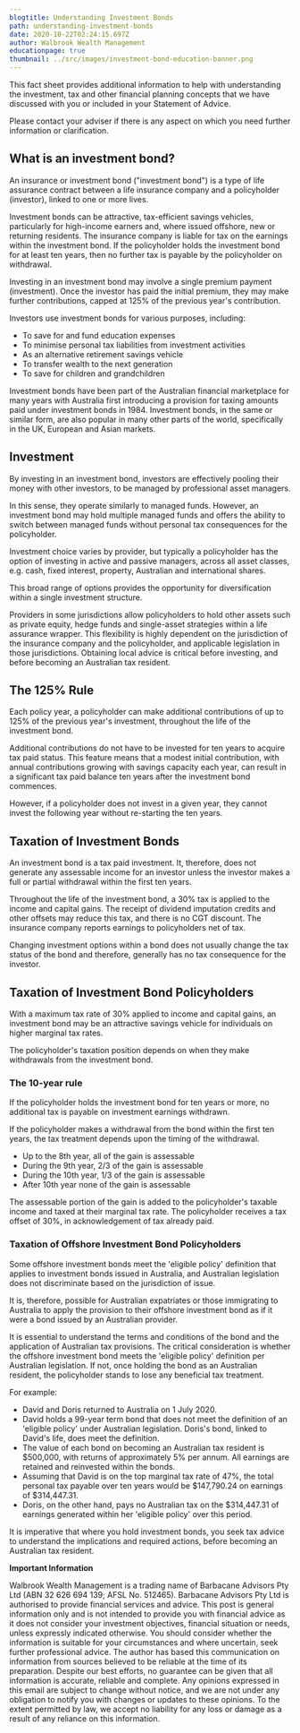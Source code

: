```yaml
---
blogtitle: Understanding Investment Bonds
path: understanding-investment-bonds
date: 2020-10-22T02:24:15.697Z
author: Walbrook Wealth Management
educationpage: true
thumbnail: ../src/images/investment-bond-education-banner.png
---
```

This fact sheet provides additional information to help with understanding the investment, tax and other financial planning concepts that we have discussed with you or included in your Statement of Advice.

Please contact your adviser if there is any aspect on which you need further information or clarification.

## What is an investment bond?

An insurance or investment bond ("investment bond") is a type of life assurance contract between a life insurance company and a policyholder (investor), linked to one or more lives.

Investment bonds can be attractive, tax-efficient savings vehicles, particularly for high-income earners and, where issued offshore, new or returning residents. The insurance company is liable for tax on the earnings within the investment bond. If the policyholder holds the investment bond for at least ten years, then no further tax is payable by the policyholder on withdrawal.

Investing in an investment bond may involve a single premium payment (investment). Once the investor has paid the initial premium, they may make further contributions, capped at 125% of the previous year's contribution.

Investors use investment bonds for various purposes, including:

* To save for and fund education expenses
* To minimise personal tax liabilities from investment activities
* As an alternative retirement savings vehicle
* To transfer wealth to the next generation
* To save for children and grandchildren

Investment bonds have been part of the Australian financial marketplace for many years with Australia first introducing a provision for taxing amounts paid under investment bonds in 1984. Investment bonds, in the same or similar form, are also popular in many other parts of the world, specifically in the UK, European and Asian markets.

## Investment

By investing in an investment bond, investors are effectively pooling their money with other investors, to be managed by professional asset managers.

In this sense, they operate similarly to managed funds. However, an investment bond may hold multiple managed funds and offers the ability to switch between managed funds without personal tax consequences for the policyholder.

Investment choice varies by provider, but typically a policyholder has the option of investing in active and passive managers, across all asset classes, e.g. cash, fixed interest, property, Australian and international shares.

This broad range of options provides the opportunity for diversification within a single investment structure.

Providers in some jurisdictions allow policyholders to hold other assets such as private equity, hedge funds and single-asset strategies within a life assurance wrapper. This flexibility is highly dependent on the jurisdiction of the insurance company and the policyholder, and applicable legislation in those jurisdictions. Obtaining local advice is critical before investing, and before becoming an Australian tax resident.

## The 125% Rule

Each policy year, a policyholder can make additional contributions of up to 125% of the previous year's investment, throughout the life of the investment bond.

Additional contributions do not have to be invested for ten years to acquire tax paid status. This feature means that a modest initial contribution, with annual contributions growing with savings capacity each year, can result in a significant tax paid balance ten years after the investment bond commences.

However, if a policyholder does not invest in a given year, they cannot invest the following year without re-starting the ten years.

## Taxation of Investment Bonds

An investment bond is a tax paid investment. It, therefore, does not generate any assessable income for an investor unless the investor makes a full or partial withdrawal within the first ten years.

Throughout the life of the investment bond, a 30% tax is applied to the income and capital gains. The receipt of dividend imputation credits and other offsets may reduce this tax, and there is no CGT discount. The insurance company reports earnings to policyholders net of tax.

Changing investment options within a bond does not usually change the tax status of the bond and therefore, generally has no tax consequence for the investor.

## Taxation of Investment Bond Policyholders

With a maximum tax rate of 30% applied to income and capital gains, an investment bond may be an attractive savings vehicle for individuals on higher marginal tax rates.

The policyholder's taxation position depends on when they make withdrawals from the investment bond.

### The 10-year rule

If the policyholder holds the investment bond for ten years or more, no additional tax is payable on investment earnings withdrawn.

If the policyholder makes a withdrawal from the bond within the first ten years, the tax treatment depends upon the timing of the withdrawal.

* Up to the 8th year, all of the gain is assessable
* During the 9th year, 2/3 of the gain is assessable
* During the 10th year, 1/3 of the gain is assessable
* After 10th year none of the gain is assessable

The assessable portion of the gain is added to the policyholder's taxable income and taxed at their marginal tax rate. The policyholder receives a tax offset of 30%, in acknowledgement of tax already paid.

### Taxation of Offshore Investment Bond Policyholders

Some offshore investment bonds meet the 'eligible policy' definition that applies to investment bonds issued in Australia, and Australian legislation does not discriminate based on the jurisdiction of issue.

It is, therefore, possible for Australian expatriates or those immigrating to Australia to apply the provision to their offshore investment bond as if it were a bond issued by an Australian provider.

It is essential to understand the terms and conditions of the bond and the application of Australian tax provisions. The critical consideration is whether the offshore investment bond meets the 'eligible policy' definition per Australian legislation. If not, once holding the bond as an Australian resident, the policyholder stands to lose any beneficial tax treatment.

For example:

* David and Doris returned to Australia on 1 July 2020.
* David holds a 99-year term bond that does not meet the definition of an 'eligible policy' under Australian legislation. Doris's bond, linked to David's life, does meet the definition.
* The value of each bond on becoming an Australian tax resident is $500,000, with returns of approximately 5% per annum. All earnings are retained and reinvested within the bonds.
* Assuming that David is on the top marginal tax rate of 47%, the total personal tax payable over ten years would be $147,790.24 on earnings of $314,447.31.
* Doris, on the other hand, pays no Australian tax on the $314,447.31 of earnings generated within her 'eligible policy' over this period.

It is imperative that where you hold investment bonds, you seek tax advice to understand the implications and required actions, before becoming an Australian tax resident.

**Important Information**

Walbrook Wealth Management is a trading name of Barbacane Advisors Pty Ltd (ABN 32 626 694 139; AFSL No. 512465). Barbacane Advisors Pty Ltd is authorised to provide financial services and advice. This post is general information only and is not intended to provide you with financial advice as it does not consider your investment objectives, financial situation or needs, unless expressly indicated otherwise. You should consider whether the information is suitable for your circumstances and where uncertain, seek further professional advice. The author has based this communication on information from sources believed to be reliable at the time of its preparation. Despite our best efforts, no guarantee can be given that all information is accurate, reliable and complete. Any opinions expressed in this email are subject to change without notice, and we are not under any obligation to notify you with changes or updates to these opinions. To the extent permitted by law, we accept no liability for any loss or damage as a result of any reliance on this information.